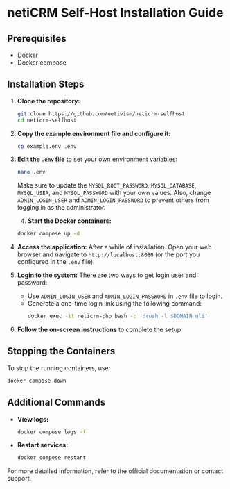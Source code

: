 # netiCRM Self-Host Installation Guide

## Prerequisites
- Docker
- Docker compose

## Installation Steps

1. **Clone the repository:**
    ```sh
    git clone https://github.com/netivism/neticrm-selfhost
    cd neticrm-selfhost
    ```

2. **Copy the example environment file and configure it:**
    ```sh
    cp example.env .env
    ```

3. **Edit the `.env` file** to set your own environment variables:
    ```sh
    nano .env
    ```
    Make sure to update the `MYSQL_ROOT_PASSWORD`, `MYSQL_DATABASE`, `MYSQL_USER`, and `MYSQL_PASSWORD` with your own values. Also, change `ADMIN_LOGIN_USER` and `ADMIN_LOGIN_PASSWORD` to prevent others from logging in as the administrator.

    4. **Start the Docker containers:**
    ```sh
    docker compose up -d
    ```

5. **Access the application:**
    After a while of installation. Open your web browser and navigate to `http://localhost:8080` (or the port you configured in the `.env` file).

6. **Login to the system:**
    There are two ways to get login user and password:
    - Use `ADMIN_LOGIN_USER` and `ADMIN_LOGIN_PASSWORD` in `.env` file to login.
    - Generate a one-time login link using the following command:
      ```sh
      docker exec -it neticrm-php bash -c 'drush -l $DOMAIN uli'
      ```

7. **Follow the on-screen instructions** to complete the setup.

## Stopping the Containers
To stop the running containers, use:
```sh
docker compose down
```

## Additional Commands
- **View logs:**
    ```sh
    docker compose logs -f
    ```
- **Restart services:**
    ```sh
    docker compose restart
    ```

For more detailed information, refer to the official documentation or contact support.
